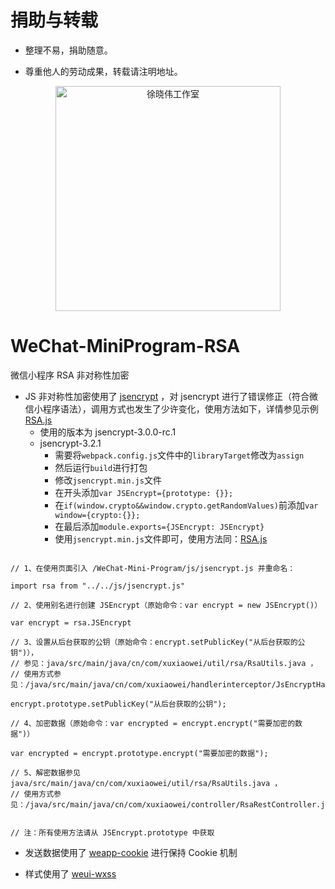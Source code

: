 # 捐助与转载

- 整理不易，捐助随意。

- 尊重他人的劳动成果，转载请注明地址。

<p align=center>
  <a href="https://xuxiaowei.com.cn">
    <img src="https://cdn2.xuxiaowei.com.cn/img/QRCode.png/xuxiaowei.com.cn" alt="徐晓伟工作室" width="360">
  </a>
</p>

# WeChat-MiniProgram-RSA
微信小程序 RSA 非对称性加密

- JS 非对称性加密使用了 [jsencrypt](https://github.com/travist/jsencrypt) ，对 jsencrypt 进行了错误修正（符合微信小程序语法），调用方式也发生了少许变化，使用方法如下，详情参见示例 [RSA.js](https://github.com/XXWXHK/WeChat-MiniProgram-RSA/blob/master/WeChat-Mini-Program/pages/RSA/RSA.js)
  - 使用的版本为 jsencrypt-3.0.0-rc.1
  - jsencrypt-3.2.1
      - 需要将`webpack.config.js`文件中的`libraryTarget`修改为`assign`
      - 然后运行`build`进行打包
      - 修改`jsencrypt.min.js`文件
      - 在开头添加`var JSEncrypt={prototype: {}};`
      - 在`if(window.crypto&&window.crypto.getRandomValues)`前添加`var window={crypto:{}};`
      - 在最后添加`module.exports={JSEncrypt: JSEncrypt}`
      - 使用`jsencrypt.min.js`文件即可，使用方法同：[RSA.js](./WeChat-Mini-Program/pages/RSA/RSA.js)

```

// 1、在使用页面引入 /WeChat-Mini-Program/js/jsencrypt.js 并重命名：

import rsa from "../../js/jsencrypt.js"

// 2、使用别名进行创建 JSEncrypt（原始命令：var encrypt = new JSEncrypt()）

var encrypt = rsa.JSEncrypt

// 3、设置从后台获取的公钥（原始命令：encrypt.setPublicKey("从后台获取的公钥")），
// 参见：java/src/main/java/cn/com/xuxiaowei/util/rsa/RsaUtils.java ，
// 使用方式参见：/java/src/main/java/cn/com/xuxiaowei/handlerinterceptor/JsEncryptHandlerInterceptor.java

encrypt.prototype.setPublicKey("从后台获取的公钥");

// 4、加密数据（原始命令：var encrypted = encrypt.encrypt("需要加密的数据")）

var encrypted = encrypt.prototype.encrypt("需要加密的数据");

// 5、解密数据参见 java/src/main/java/cn/com/xuxiaowei/util/rsa/RsaUtils.java ，
// 使用方式参见：/java/src/main/java/cn/com/xuxiaowei/controller/RsaRestController.java


// 注：所有使用方法请从 JSEncrypt.prototype 中获取

```

- 发送数据使用了 [weapp-cookie](https://github.com/charleslo1/weapp-cookie) 进行保持 Cookie 机制

- 样式使用了 [weui-wxss](https://github.com/Tencent/weui-wxss)

